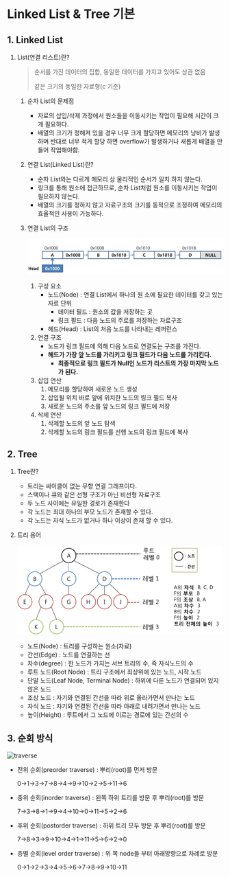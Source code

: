 # Linked List & Tree 기본

## 1. Linked List

1. List(연결 리스트)란?

   > 순서를 가진 데이터의 집합, 동일한 데이터를 가지고 있어도 상관 없음
   >
   > 같은 크기의 동일한 자료형(c 기준)

   1. 순차 List의 문제점

      - 자료의 삽입/삭제 과정에서 원소들을 이동시키는 작업이 필요해 시간이 크게 필요하다.
      - 배열의 크기가 정해져 있을 경우 너무 크게 할당하면 메모리의 낭비가 발생하며 반대로 너무 적게 할당 하면 overflow가 발생하거나 새롭게 배열을 만들어 작업해야함.

   2. 연결 List(Linked List)란?

      - 순차 List와는 다르게 메모리 상 물리적인 순서가 일치 하지 않는다.
      - 링크를 통해 원소에 접근하므로, 순차 List처럼 원소를 이동시키는 작업이 필요하지 않는다.
      - 배열의 크기를 정하지 않고 자료구조의 크기를 동적으로 조정하여 메모리의 효율적인 사용이 가능하다.

   3. 연결 List의 구조

      ![linked list](./list01)

      1. 구성 요소
         - 노드(Node) : 연결 List에서 하나의 원 소에 필요한 데이터를 갖고 있는 자료 단위
           - 데이터 필드 : 원소의 값을 저장하는 곳
           - 링크 필드 : 다음 노드의 주로를 저장하는 자료구조
         - 헤드(Head) : List의 처음 노드를 나타내는 레퍼런스
      2. 연결 구조
         - 노드가 링크 필드에 의해 다음 노드로 연결도는 구조를 가진다.
         - **헤드가 가장 앞 노드를 가리키고 링크 필드가 다음 노드를 가리킨다.**
           - **최종적으로 링크 필드가 Null인 노드가 리스트의 가장 마지막 노드가 된다.**
      3. 삽입 연산
         1. 메모리를 할당하여 새로운 노드 생성
         2. 삽입될 위치 바로 앞에 위치한 노드의 링크 필드 복사
         3. 새로운 노드의 주소를 앞 노드의 링크 필드에 저장
      4. 삭제 연산
         1. 삭제할 노드의 앞 노드 탐색
         2. 삭제할 노드의 링크 필드를 선행 노드의 링크 필드에 복사

## 2. Tree

1. Tree란?

   * 트리는 싸이클이 없는 무향 연결 그래프이다.
   * 스택이나 큐와 같은 선형 구조가 아닌 비선형 자료구조
   * 두 노드 사이에는 유일한 경로가 존재한다
   * 각 노드는 최대 하나의 부모 노드가 존재할 수 있다.
   * 각 노드는 자식 노드가 없거나 하나 이상이 존재 할 수 있다.

2. 트리 용어

   ![tree](./list02)

   * 노드(Node) : 트리를 구성하는 원소(자료)
   * 간선(Edge) : 노드를 연결하는 선
   * 차수(degree) : 한 노드가 가지는 서브 트리의 수, 즉 자식노드의 수
   * 루트 노드(Root Node) : 트리 구조에서 최상위에 있는 노드, 시작 노드
   * 단말 노드(Leaf Node, Terminal Node) : 하위에 다른 노드가 연결되어 있지 않은 노드
   * 조상 노드 : 자기와 연결된 간선을 따라 위로 올라가면서 만나는 노드
   * 자식 노드 : 자기와 연결된 간선을 따라 아래로 내려가면서 만나는 노드
   * 높이(Height) : 루트에서 그 노드에 이르는 경로에 있는 간선의 수

## 3. 순회 방식

![traverse](/list03)

* 전위 순회(preorder traverse) : 뿌리(root)를 먼저 방문

  0->1->3->7->8->4->9->10->2->5->11->6

* 중위 순회(inorder traverse) : 왼쪽 하위 트리를 방문 후 뿌리(root)를 방문

  7->3->8->1->9->4->10->0->11->5->2->6

* 후위 순회(postorder traverse) : 하위 트리 모두 방문 후 뿌리(root)를 방문

  7->8->3->9->10->4->1->11->5->6->2->0

* 층별 순회(level order traverse) : 위 쪽 node들 부터 아래방향으로 차례로 방문

  0->1->2->3->4->5->6->7->8->9->10->11


